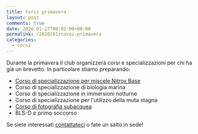 ```yaml
---
title: Corsi primavera
layout: post
comments: true
date: 2020-01-27T00:02:00+00:00
permalink: /2020/01/corsi-primavera
categories:
  - corsi
---
```


Durante la primavera il club organizzerà corsi e specializzazioni per chi ha già un brevetto. In particolare stiamo preparando:

- [Corso di specializzazione per miscele Nitrox Base](/attivita-didattica/nitrox-base)
- Corso di specializzazione di biologia marina
- Corso di specializzazione in immersioni notturne
- Corso di specializzazione per l'utilizzo della muta stagna
- [Corso di fotografia subacquea](/attivita-didattica/fotografia-subacquea/)
- BLS-D e primo soccorso

Se siete interessati [contattateci](/contattaci) o fate un salto in sede!
